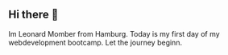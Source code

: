 ## Hi there 👋

Im Leonard Momber from Hamburg. Today is my first day of my webdevelopment bootcamp. Let the journey beginn.

